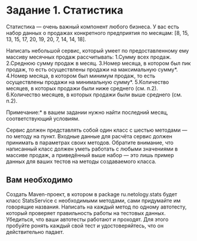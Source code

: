 # Задание 1. Статистика 
Статистика — очень важный компонент любого бизнеса. У вас есть набор данных о продажах конкретного предприятия по месяцам: [8, 15, 13, 15, 17, 20, 19, 20, 7, 14, 14, 18].

Написать небольшой сервис, который умеет по предоставленному ему массиву месячных продаж рассчитывать:
1.Сумму всех продаж.
2.Среднюю сумму продаж в месяц.
3.Номер месяца, в котором был пик продаж, то есть осуществлены продажи на максимальную сумму*.
4.Номер месяца, в котором был минимум продаж, то есть осуществлены продажи на минимальную сумму*.
5.Количество месяцев, в которых продажи были ниже среднего (см. п.2).
6.Количество месяцев, в которых продажи были выше среднего (см. п.2).

Примечание:* в вашем задании нужно найти последний месяц, соответствующий условиям.

Сервис должен представлять собой один класс с шестью методами — по методу на пункт. Входные данные для расчёта сервис должен принимать в параметрах своих методов.
Обратите внимание, что написанный класс должен уметь работать с любыми значениями в массиве продаж, 
а приведённый выше набор — это лишь пример данных для ваших тестов на методы создаваемого класса.

## Вам необходимо

Создать Maven-проект, в котором в package ru.netology.stats будет класс StatsService с необходимыми методами, сами придумайте им говорящие названия.
Написать на каждый метод по одному автотесту, который проверяет правильность работы на тестовых данных.
Убедиться, что ваши автотесты работают и проходят. Для этого пробуйте ронять каждый свой тест и удостоверяйтесь, что он действительно падает.
